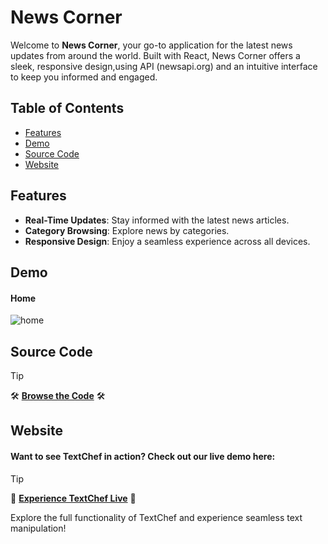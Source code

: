 # News Corner

Welcome to **News Corner**, your go-to application for the latest news updates from around the world. Built with React, News Corner offers a sleek, responsive design,using API (newsapi.org) and an intuitive interface to keep you informed and engaged.

## Table of Contents
- [Features](#features)
- [Demo](#Demo)
- [Source Code](#Source-Code)
- [Website](#Website)

## Features
- **Real-Time Updates**: Stay informed with the latest news articles.
- **Category Browsing**: Explore news by categories.
- **Responsive Design**: Enjoy a seamless experience across all devices.

## Demo
#### Home
![home](https://github.com/the-zoomeee/News-Corner-using-react/assets/154297263/8a313c2a-da08-40b0-991f-249aed41dadb)


## Source Code

> [!Tip]
> 🛠️ **[Browse the Code](https://github.com/the-zoomeee/News-Corner-using-react)** 🛠️

## Website
#### Want to see TextChef in action? Check out our live demo here:

> [!Tip]
> 🚀 **[Experience TextChef Live](https://the-zoomeee.github.io/News-Corner/)** 🚀

Explore the full functionality of TextChef and experience seamless text manipulation!

